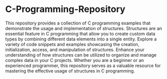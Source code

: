 # C-Programming-Repository
This repository provides a collection of C programming examples that demonstrate the usage and implementation of structures. Structures are an essential feature in C programming that allow you to create custom data types by combining different data elements into a single entity. Explore a variety of code snippets and examples showcasing the creation, initialization, access, and manipulation of structures. Enhance your understanding of how structures can be utilized to organize and manage complex data in your C projects. Whether you are a beginner or an experienced programmer, this repository serves as a valuable resource for mastering the effective usage of structures in C programming.
